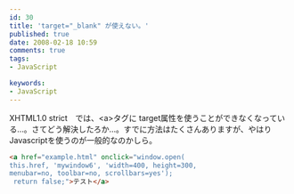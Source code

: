 ```yaml
---
id: 30
title: 'target="_blank" が使えない。'
published: true
date: 2008-02-18 10:59
comments: true
tags:
- JavaScript

keywords:
- JavaScript
---
```

XHTML1.0 strict　では、&lt;a&gt;タグに target属性を使うことができなくなっている…。さてどう解決したろか…。すでに方法はたくさんありますが、やはりJavascriptを使うのが一般的なのかしら。

```html
<a href="example.html" onclick="window.open(
this.href, 'mywindow6', 'width=400, height=300,
menubar=no, toolbar=no, scrollbars=yes');
 return false;">テスト</a>
```
